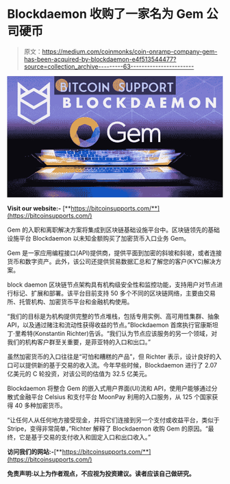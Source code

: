 # Blockdaemon 收购了一家名为 Gem 公司硬币

> 原文：<https://medium.com/coinmonks/coin-onramp-company-gem-has-been-acquired-by-blockdaemon-e4f513544477?source=collection_archive---------63----------------------->

![](img/3b9b877e62c277896140937eeef8b27c.png)

**Visit our website:-** [**https://bitcoinsupports.com/**](https://bitcoinsupports.com/)

Gem 的入职和离职解决方案将集成到区块链基础设施平台中。区块链领先的基础设施平台 Blockdaemon 以未知金额购买了加密货币入口业务 Gem。

Gem 是一家应用编程接口(API)提供商，提供平面到加密的斜坡和斜坡，或者连接货币和数字资产。此外，该公司还提供贸易数据汇总和了解您的客户(KYC)解决方案。

block daemon 区块链节点架构具有机构级安全性和监控功能，支持用户对节点进行标记、扩展和部署。该平台目前支持 50 多个不同的区块链网络，主要由交易所、托管机构、加密货币平台和金融机构使用。

“我们的目标是为机构提供完整的节点堆栈，包括专用实例、高可用性集群、抽象 API，以及通过赌注和流动性获得收益的节点。”Blockdaemon 首席执行官康斯坦丁·里希特(Konstantin Richter)告诉。“我们认为节点应该服务的另一个领域，对我们的机构客户群至关重要，是菲亚特的入口和出口。”

虽然加密货币的入口往往是“可怕和糟糕的产品”，但 Richter 表示，设计良好的入口可以提供新的基于交易的收入流。今年早些时候，Blockdaemon 进行了 2.07 亿美元的 C 轮投资，对该公司的估值为 32.5 亿美元。

Blockdaemon 将整合 Gem 的嵌入式用户界面(UI)流和 API，使用户能够通过分散式金融平台 Celsius 和支付平台 MoonPay 利用的入口服务，从 125 个国家获得 40 多种加密货币。

“让任何人从任何地方接受现金，并将它们连接到另一个支付或收益平台，类似于 Stripe，变得非常简单，”Richter 解释了 Blockdaemon 收购 Gem 的原因。“最终，它是基于交易的支付收入和固定入口和出口收入。”

**访问我们的网站:-**[**https://bitcoinsupports.com/**](https://bitcoinsupports.com/)

**免责声明:以上为作者观点，不应视为投资建议。读者应该自己做研究。**